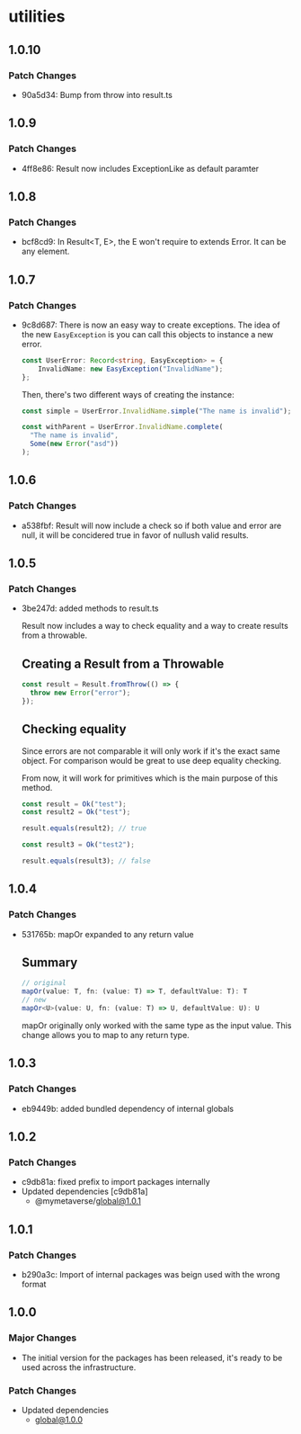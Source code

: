 # utilities

## 1.0.10

### Patch Changes

- 90a5d34: Bump from throw into result.ts

## 1.0.9

### Patch Changes

- 4ff8e86: Result now includes ExceptionLike as default paramter

## 1.0.8

### Patch Changes

- bcf8cd9: In Result<T, E>, the E won't require to extends Error. It can be any element.

## 1.0.7

### Patch Changes

- 9c8d687: There is now an easy way to create exceptions.
  The idea of the new `EasyException` is you can call this objects to instance
  a new error.

  ```typescript
  const UserError: Record<string, EasyException> = {
      InvalidName: new EasyException("InvalidName");
  };
  ```

  Then, there's two different ways of creating the instance:

  ```typescript
  const simple = UserError.InvalidName.simple("The name is invalid");

  const withParent = UserError.InvalidName.complete(
    "The name is invalid",
    Some(new Error("asd"))
  );
  ```

## 1.0.6

### Patch Changes

- a538fbf: Result will now include a check so if both value and error are null, it will be concidered true in favor of nullush valid results.

## 1.0.5

### Patch Changes

- 3be247d: added methods to result.ts

  Result now includes a way to check equality and a way to create results
  from a throwable.

  ## Creating a Result from a Throwable

  ```typescript
  const result = Result.fromThrow(() => {
    throw new Error("error");
  });
  ```

  ## Checking equality

  Since errors are not comparable it will only work if it's the exact same object.
  For comparison would be great to use deep equality checking.

  From now, it will work for primitives which is the main purpose of this method.

  ```typescript
  const result = Ok("test");
  const result2 = Ok("test");

  result.equals(result2); // true

  const result3 = Ok("test2");

  result.equals(result3); // false
  ```

## 1.0.4

### Patch Changes

- 531765b: mapOr expanded to any return value

  ## Summary

  ```typescript
  // original
  mapOr(value: T, fn: (value: T) => T, defaultValue: T): T
  // new
  mapOr<U>(value: U, fn: (value: T) => U, defaultValue: U): U
  ```

  mapOr originally only worked with the same type as the input value. This change allows you to map to any return type.

## 1.0.3

### Patch Changes

- eb9449b: added bundled dependency of internal globals

## 1.0.2

### Patch Changes

- c9db81a: fixed prefix to import packages internally
- Updated dependencies [c9db81a]
  - @mymetaverse/global@1.0.1

## 1.0.1

### Patch Changes

- b290a3c: Import of internal packages was beign used with the wrong format

## 1.0.0

### Major Changes

- The initial version for the packages has been released, it's ready to be used across the infrastructure.

### Patch Changes

- Updated dependencies
  - global@1.0.0
